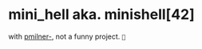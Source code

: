 # mini_hell aka. minishell[42]

with [pmilner-](https://github.com/MalignantSystem), not a funny project. `👹`
